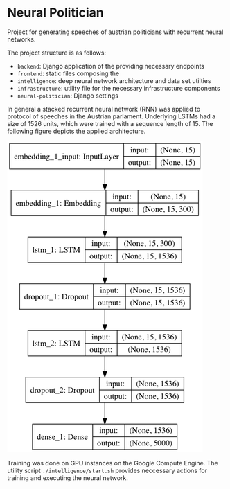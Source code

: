 # Neural Politician

Project for generating speeches of austrian politicians with recurrent neural networks.

The project structure is as follows:

* `backend`: Django application of the providing necessary endpoints
* `frontend`: static files composing the 
* `intelligence`: deep neural network architecture and data set utilties
* `infrastructure`: utility file for the necessary infrastructure components
* `neural-politician`: Django settings

In general a stacked recurrent neural network (RNN) was applied to protocol of speeches in the Austrian parlament. Underlying LSTMs had a size of 1526 units, which were trained with a sequence length of 15. The following figure depicts the applied architecture.

![alt text](./intelligence/model.png "Model Architecture")

Training was done on GPU instances on the Google Compute Engine. The utility script `./intelligence/start.sh` provides neccessary actions for training and executing the neural network.
